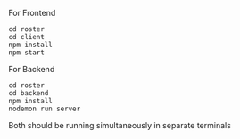 
For Frontend
```
cd roster
cd client
npm install
npm start
```

For Backend
```
cd roster
cd backend
npm install
nodemon run server
```

Both should be running simultaneously in separate terminals
